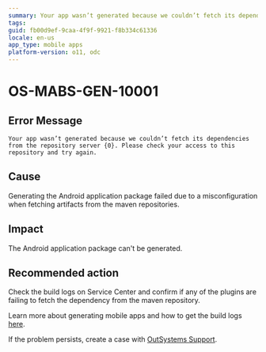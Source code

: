 ```yaml
---
summary: Your app wasn’t generated because we couldn’t fetch its dependencies from the repository server {0}. Please check your access to this repository and try again.
tags:
guid: fb00d9ef-9caa-4f9f-9921-f8b334c61336
locale: en-us
app_type: mobile apps
platform-version: o11, odc
---
```


# OS-MABS-GEN-10001

## Error Message

`Your app wasn’t generated because we couldn’t fetch its dependencies from the repository server {0}. Please check your access to this repository and try again.`

## Cause

Generating the Android application package failed due to a misconfiguration when fetching artifacts from the maven repositories.

## Impact

The Android application package can't be generated.

## Recommended action

Check the build logs on Service Center and confirm if any of the plugins are failing to fetch the dependency from the maven repository.

Learn more about generating mobile apps and how to get the build logs [here](https://success.outsystems.com/Documentation/11/Delivering_Mobile_Apps/Generate_and_Distribute_Your_Mobile_App#download-mobile-app-build-logs).

If the problem persists, create a case with [OutSystems Support](https://www.outsystems.com/support/portal/open-support-case?ErrorCode=OS-MABS-GEN-10001).
